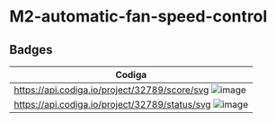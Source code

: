 # M2-automatic-fan-speed-control
## Badges

|Codiga|  
|------|
|https://api.codiga.io/project/32789/score/svg ![image](https://user-images.githubusercontent.com/101561930/163662617-6350422a-d033-4b8b-8b3d-32148869a066.png)|
|https://api.codiga.io/project/32789/status/svg ![image](https://user-images.githubusercontent.com/101561930/163662631-de5c310a-b743-4cc0-9aec-4ef9886ad520.png)|


